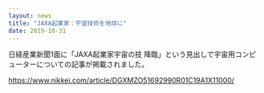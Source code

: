 ```yaml
---
layout: news
title: "JAXA起業家：宇宙技術を地球に"
date: 2019-10-31
---
```



日経産業新聞1面に「JAXA起業家宇宙の技 降臨」という見出しで宇宙用コンピューターについての記事が掲載されました。 

https://www.nikkei.com/article/DGXMZO51692990R01C19A1X11000/  